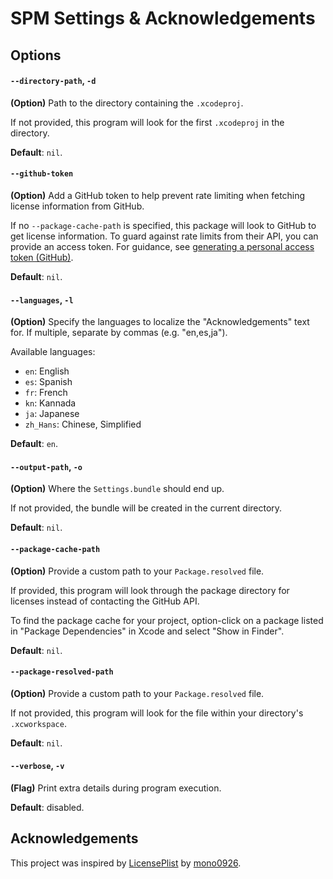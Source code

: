 # SPM Settings & Acknowledgements

## Options

#### `--directory-path`, `-d`
**(Option)** Path to the directory containing the `.xcodeproj`.

If not provided, this program will look for the first `.xcodeproj` in the directory. 

**Default**: `nil`.
#### `--github-token`
**(Option)** Add a GitHub token to help prevent rate limiting when fetching license information from GitHub.

If no `--package-cache-path` is specified, this package will look to GitHub to get license information. To guard against rate limits from their API, you can provide an access token. For guidance, see [generating a personal access token (GitHub)](https://docs.github.com/en/authentication/keeping-your-account-and-data-secure/managing-your-personal-access-tokens).

**Default**: `nil`.
#### `--languages`, `-l`
**(Option)** Specify the languages to localize the "Acknowledgements" text for. If multiple, separate by commas (e.g. "en,es,ja").

Available languages:
* `en`: English
* `es`: Spanish
* `fr`: French
* `kn`: Kannada
* `ja`: Japanese
* `zh_Hans`: Chinese, Simplified

**Default**: `en`.
#### `--output-path`, `-o`
**(Option)** Where the `Settings.bundle` should end up.

If not provided, the bundle will be created in the current directory.

**Default**: `nil`.
#### `--package-cache-path`
**(Option)** Provide a custom path to your `Package.resolved` file.

If provided, this program will look through the package directory for licenses instead of contacting the GitHub API.

To find the package cache for your project, option-click on a package listed in "Package Dependencies" in Xcode and select "Show in Finder".

**Default**: `nil`.
#### `--package-resolved-path`
**(Option)** Provide a custom path to your `Package.resolved` file.

If not provided, this program will look for the file within your directory's `.xcworkspace`.

**Default**: `nil`.
#### `--verbose`, `-v`
**(Flag)** Print extra details during program execution.

**Default**: disabled.


## Acknowledgements

This project was inspired by [LicensePlist](https://github.com/mono0926/LicensePlist) by [mono0926](https://github.com/mono0926).
